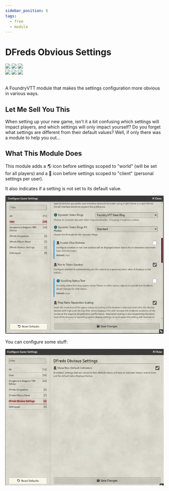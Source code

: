 ```yaml
---
sidebar_position: 6
tags:
  - free
  - module
---
```


# DFreds Obvious Settings

<img src="https://img.shields.io/badge/Free-00aa00?style=for-the-badge"/>
<img src="https://img.shields.io/badge/Any%20System-00aaaa?style=for-the-badge"/>
<a target="_blank" href="https://foundryvtt.com/packages/dfreds-obvious-settings"><img src="https://img.shields.io/badge/Download-2e2e2e?style=for-the-badge"/></a>
<br />
<a target="_blank" href="https://github.com/DFreds/dfreds-obvious-settings"><img src="https://img.shields.io/github/v/release/DFreds/dfreds-obvious-settings?style=for-the-badge&label=Version"/></a>
<img src="https://img.shields.io/badge/dynamic/json.svg?url=https://raw.githubusercontent.com/DFreds/dfreds-obvious-settings/main/static/module.json&label=FVTT&query=$.compatibility.verified&colorB=fe6a1f&style=for-the-badge"/>
<a target="_blank" href="https://forge-vtt.com/bazaar#package=dfreds-obvious-settings"><img src="https://img.shields.io/badge/dynamic/json?label=Installs&query=package.installs&suffix=%25&url=https://forge-vtt.com/api/bazaar/package/dfreds-obvious-settings&colorB=68a74f&style=for-the-badge"/></a>
<br/>
<br/>

A FoundryVTT module that makes the settings configuration more obvious in various ways.

## Let Me Sell You This

When setting up your new game, isn't it a bit confusing which settings will
impact players, and which settings will only impact yourself? Do you forget what
settings are different from their default values? Well, if only there was a
module to help you out...

## What This Module Does

This module adds a 🌎 icon before settings scoped to "world" (will be set for
all players) and a 👤 icon before settings scoped to "client" (personal settings
per user).

It also indicates if a setting is not set to its default value.

![Obvious Settings](./img/showcase.png)

You can configure some stuff:

![Settings](./img/settings.png)
